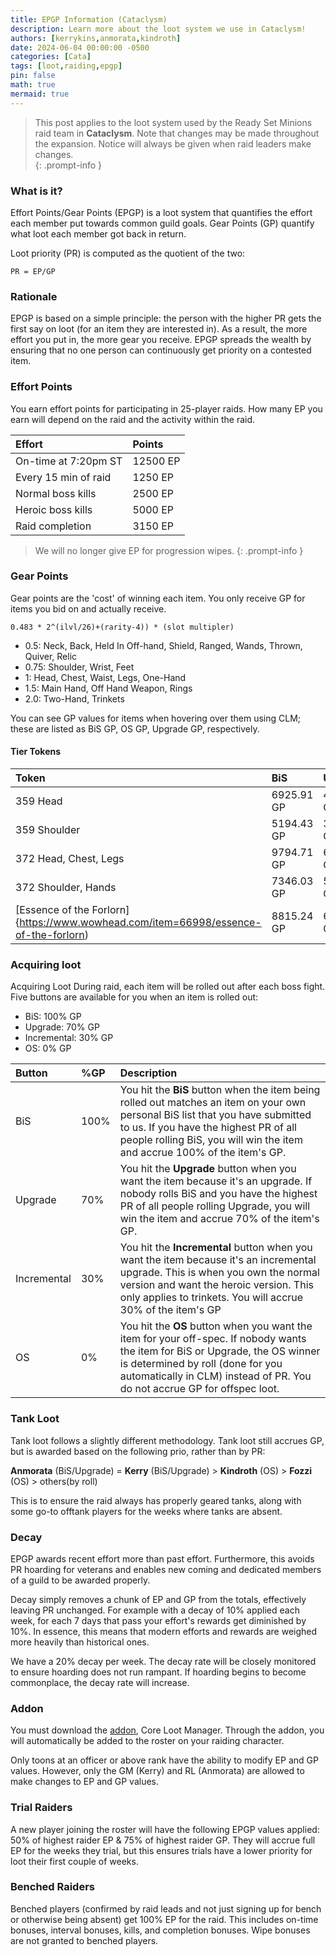 ```yaml
---
title: EPGP Information (Cataclysm)
description: Learn more about the loot system we use in Cataclysm!
authors: [kerrykins,anmorata,kindroth]
date: 2024-06-04 00:00:00 -0500
categories: [Cata]
tags: [loot,raiding,epgp]
pin: false
math: true
mermaid: true
---
```


> This post applies to the loot system used by the Ready Set Minions raid team in **Cataclysm**. Note that changes may be made throughout the expansion. Notice will always be given when raid leaders make changes.   
{: .prompt-info }

### What is it?

Effort Points/Gear Points (EPGP) is a loot system that quantifies the effort each member put towards common guild goals. Gear Points (GP) quantify what loot each member got back in return.

Loot priority (PR) is computed as the quotient of the two:

```PR = EP/GP```

### Rationale

EPGP is based on a simple principle: the person with the higher PR gets the first say on loot (for an item they are interested in). As a result, the more effort you put in, the more gear you receive. EPGP spreads the wealth by ensuring that no one person can continuously get priority on a contested item.

### Effort Points

You earn effort points for participating in 25-player raids. How many EP you earn will depend on the raid and the activity within the raid.

| Effort                | Points         |
| :--------------------------- | :--------------- |
| On-time at 7:20pm ST         | 12500 EP   |
| Every 15 min of raid        | 1250 EP   |
| Normal boss kills        |  2500 EP   |
| Heroic boss kills      | 5000 EP   |
| Raid completion     | 3150 EP   |

> We will no longer give EP for progression wipes. 
{: .prompt-info }

### Gear Points

Gear points are the 'cost' of winning each item. You only receive GP for items you bid on and actually receive.

```0.483 * 2^(ilvl/26)+(rarity-4)) * (slot multipler)```

- 0.5: Neck, Back, Held In Off-hand, Shield, Ranged, Wands, Thrown, Quiver, Relic
- 0.75: Shoulder, Wrist, Feet
- 1: Head, Chest, Waist, Legs, One-Hand
- 1.5: Main Hand, Off Hand Weapon, Rings
- 2.0: Two-Hand, Trinkets

You can see GP values for items when hovering over them using CLM; these are listed as BiS GP, OS GP, Upgrade GP, respectively.

#### Tier Tokens

| Token                | BiS         | Upgrade | Incremental | OS |
| :-------------- | :-------------- | :-------------- | :-------------- |:-------------- |
| 359 Head       | 6925.91 GP   | 4848.14 GP   | 2077.77 GP   | 0 GP  |
| 359 Shoulder |  5194.43 GP   | 3636.10 GP   | 1558.33  GP   | 0 GP  |
| 372 Head, Chest, Legs        |  9794.71 GP   | 6856.30 GP   | 2938.41 GP   | 0 GP  |
| 372 Shoulder, Hands    |  7346.03 GP   | 5142.22 GP   | 2203.81 GP   | 0 GP  |
| [Essence of the Forlorn]{https://www.wowhead.com/item=66998/essence-of-the-forlorn)     | 8815.24 GP   | 6170.67 GP   | 2644.57 GP   | 0 GP  |

### Acquiring loot
Acquiring Loot
During raid, each item will be rolled out after each boss fight. Five buttons are available for you when an item is rolled out:

- BiS: 100% GP
- Upgrade: 70% GP
- Incremental: 30% GP
- OS: 0% GP

| Button                | %GP         |Description			|
| :--------------------------- | :--------------- | :--------------- |
|BiS         | 100%  |You hit the **BiS** button when the item being rolled out matches an item on your own personal BiS list that you have submitted to us. If you have the highest PR of all people rolling BiS, you will win the item and accrue 100% of the item's GP.|
|Upgrade      |70%  |You hit the **Upgrade** button when you want the item because it's an upgrade. If nobody rolls BiS and you have the highest PR of all people rolling Upgrade, you will win the item and accrue 70% of the item's GP.|
|Incremental      | 30%   |You hit the **Incremental** button when you want the item because it's an incremental upgrade. This is when you own the normal version and want the heroic version. This only applies to trinkets. You will accrue 30% of the item's GP|
| OS       | 0%   | You hit the **OS** button when you want the item for your off-spec. If nobody wants the item for BiS or Upgrade, the OS winner is determined by roll (done for you automatically in CLM) instead of PR. You do not accrue GP for offspec loot.|

### Tank Loot
Tank loot follows a slightly different methodology. Tank loot still accrues GP, but is awarded based on the following prio, rather than by PR:

**Anmorata** (BiS/Upgrade) = **Kerry** (BiS/Upgrade) > **Kindroth** (OS) > **Fozzi** (OS) > others(by roll)

This is to ensure the raid always has properly geared tanks, along with some go-to offtank players for the weeks where tanks are absent.

### Decay 

EPGP awards recent effort more than past effort. Furthermore, this avoids PR hoarding for veterans and enables new coming and dedicated members of a guild to be awarded properly.

Decay simply removes a chunk of EP and GP from the totals, effectively leaving PR unchanged. For example with a decay of 10% applied each week, for each 7 days that pass your effort's rewards get diminished by 10%. In essence, this means that modern efforts and rewards are weighed more heavily than historical ones.

We have a 20% decay per week. The decay rate will be closely monitored to ensure hoarding does not run rampant. If hoarding begins to become commonplace, the decay rate will increase.

### Addon

You must download the [addon](https://www.curseforge.com/wow/addons/classic-loot-manager), Core Loot Manager. Through the addon, you will automatically be added to the roster on your raiding character.

Only toons at an officer or above rank have the ability to modify EP and GP values. However, only the GM (Kerry) and RL (Anmorata) are allowed to make changes to EP and GP values.

### Trial Raiders

A new player joining the roster will have the following EPGP values applied: 50% of highest raider EP & 75% of highest raider GP. They will accrue full EP for the weeks they trial, but this ensures trials have a lower priority for loot their first couple of weeks.

### Benched Raiders

Benched players (confirmed by raid leads and not just signing up for bench or otherwise being absent) get 100% EP for the raid. This includes on-time bonuses, interval bonuses, kills, and completion bonuses. Wipe bonuses are not granted to benched players.
